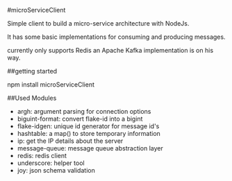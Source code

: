 #microServiceClient

Simple client to build a micro-service architecture with NodeJs.

It has some basic implementations for consuming and producing messages.

currently only supports Redis an Apache Kafka implementation is on his way.

##getting started

npm install microServiceClient

##Used Modules

* argh: argument parsing for connection options
* biguint-format: convert flake-id into a bigint
* flake-idgen: unique id generator for message id's
* hashtable: a map() to store temporary information
* ip: get the IP details about the server
* message-queue: message queue abstraction layer
* redis: redis client
* underscore: helper tool
* joy: json schema validation
















